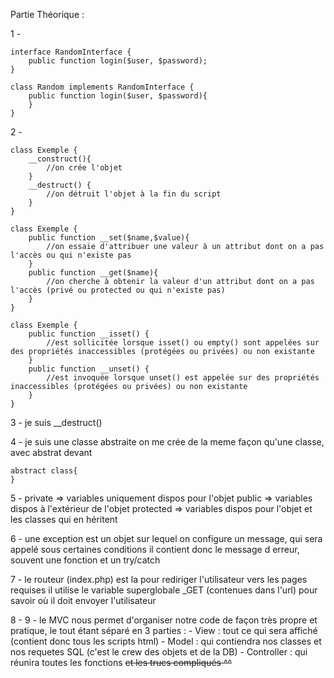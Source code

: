 Partie Théorique : 

1 -	

	interface RandomInterface {
  		public function login($user, $password);
  	}
 
	class Random implements RandomInterface {
		public function login($user, $password){
  		}
	}

2 - 	

	class Exemple {
  		__construct(){
			//on crée l'objet
  		}
  		__destruct() {
			//on détruit l'objet à la fin du script
  		}
	}

	class Exemple {
    	public function __set($name,$value){
			//on essaie d'attribuer une valeur à un attribut dont on a pas l'accès ou qui n'existe pas
    	}
    	public function __get($name){
			//on cherche à obtenir la valeur d'un attribut dont on a pas l'accès (privé ou protected ou qui n'existe pas)
    	}
  	}

	class Exemple {
  		public function __isset() {
			//est sollicitée lorsque isset() ou empty() sont appelées sur des propriétés inaccessibles (protégées ou privées) ou non existante
  		}
  		public function __unset() {
			//est invoquée lorsque unset() est appelée sur des propriétés inaccessibles (protégées ou privées) ou non existante
  		}
	}

3 - je suis __destruct()

4 - je suis une classe abstraite
   on me crée de la meme façon qu'une classe, avec abstrat devant 
	
	abstract class{
	}

5 - private => variables uniquement dispos pour l'objet
   public => variables dispos à l'extérieur de l'objet
   protected => variables dispos pour l'objet et les classes qui en héritent

6 - une exception est un objet sur lequel on configure un message, qui sera appelé sous certaines conditions
   il contient donc le message d erreur, souvent une fonction et un try/catch

7 - le routeur (index.php) est la pour rediriger l'utilisateur vers les pages requises
   il utilise le variable superglobale _GET (contenues dans l'url) pour savoir où il doit envoyer l'utilisateur

8 - 9 - le MVC nous permet d'organiser notre code de façon très propre et pratique, le tout étant séparé en 3 parties : 
	- View : tout ce qui sera affiché (contient donc tous les scripts html)
	- Model : qui contiendra nos classes et nos requetes SQL (c'est le crew des objets et de la DB)
	- Controller : qui réunira toutes les fonctions ~~et les trucs compliqués ^^~~

